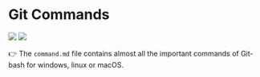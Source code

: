 # Git Commands
<p>
  <img src="https://img.shields.io/badge/-Git--bash-brightgreen"/>
  <img src="https://img.shields.io/badge/-Windows-orange"/>
</p>

👉 The `command.md` file contains almost all the important commands of Git-bash for windows, linux or macOS.
